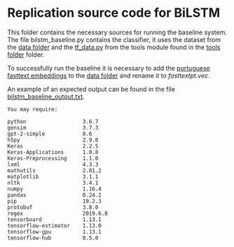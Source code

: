# Replication source code for BiLSTM

This folder contains the necessary sources for running the baseline system.
The file bilstm_baseline.py contains the classifier, 
it uses the dataset from the [data folder](code/data/)
and the [tf_data.py](tools/tf_data.py) from the tools module found in the [tools folder](code/tools/) folder.

To successfully run the baseline it is necessary to add the [portuguese fasttext embeddings](https://fasttext.cc/docs/en/crawl-vectors.html) to the [data folder](code/data) and rename it to *fasttextpt.vec*.

An example of an expected output can be found in the file [bilstm_baseline_output.txt](code/bilstm_baseline_output.txt).

```
You may require:

python                  3.6.7
gensim                  3.7.3   
gpt-2-simple            0.6    
h5py                    2.9.0  
Keras                   2.2.5   
Keras-Applications      1.0.8   
Keras-Preprocessing     1.1.0   
lxml                    4.3.3   
mathutils               2.81.2  
matplotlib              3.1.1   
nltk                    3.4.1   
numpy                   1.16.4  
pandas                  0.24.2  
pip                     19.2.3  
protobuf                3.8.0   
regex                   2019.6.8
tensorboard             1.13.1  
tensorflow-estimator    1.13.0  
tensorflow-gpu          1.13.1  
tensorflow-hub          0.5.0   
```
